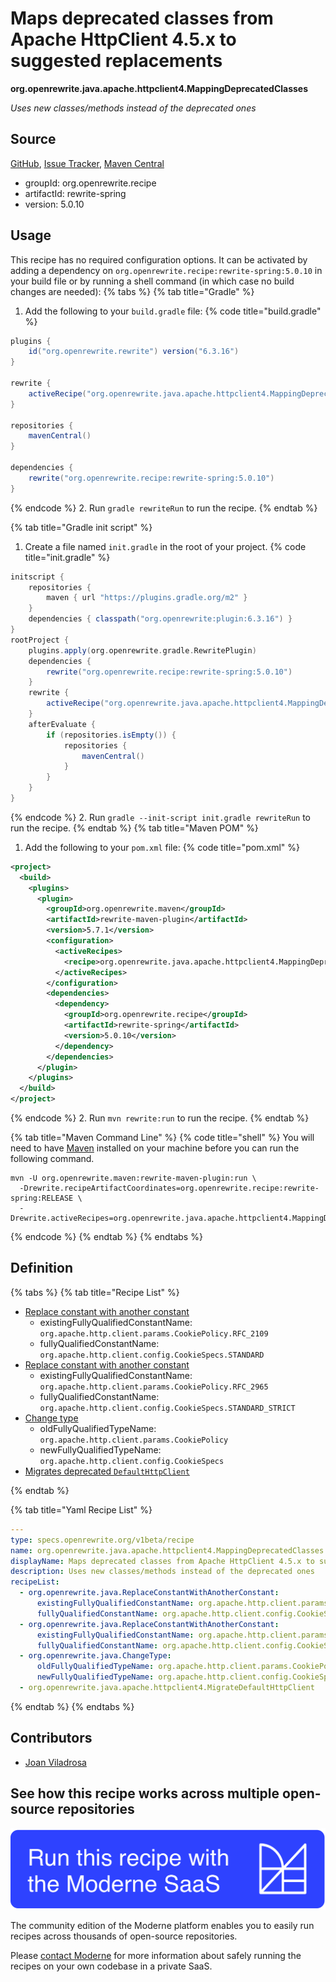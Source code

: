 # Maps deprecated classes from Apache HttpClient 4.5.x to suggested replacements

**org.openrewrite.java.apache.httpclient4.MappingDeprecatedClasses**

_Uses new classes/methods instead of the deprecated ones_

## Source

[GitHub](https://github.com/openrewrite/rewrite-spring/blob/main/src/main/resources/META-INF/rewrite/apache-httpclient-4-5.yml), [Issue Tracker](https://github.com/openrewrite/rewrite-spring/issues), [Maven Central](https://central.sonatype.com/artifact/org.openrewrite.recipe/rewrite-spring/5.0.10/jar)

* groupId: org.openrewrite.recipe
* artifactId: rewrite-spring
* version: 5.0.10


## Usage

This recipe has no required configuration options. It can be activated by adding a dependency on `org.openrewrite.recipe:rewrite-spring:5.0.10` in your build file or by running a shell command (in which case no build changes are needed): 
{% tabs %}
{% tab title="Gradle" %}
1. Add the following to your `build.gradle` file:
{% code title="build.gradle" %}
```groovy
plugins {
    id("org.openrewrite.rewrite") version("6.3.16")
}

rewrite {
    activeRecipe("org.openrewrite.java.apache.httpclient4.MappingDeprecatedClasses")
}

repositories {
    mavenCentral()
}

dependencies {
    rewrite("org.openrewrite.recipe:rewrite-spring:5.0.10")
}
```
{% endcode %}
2. Run `gradle rewriteRun` to run the recipe.
{% endtab %}

{% tab title="Gradle init script" %}
1. Create a file named `init.gradle` in the root of your project.
{% code title="init.gradle" %}
```groovy
initscript {
    repositories {
        maven { url "https://plugins.gradle.org/m2" }
    }
    dependencies { classpath("org.openrewrite:plugin:6.3.16") }
}
rootProject {
    plugins.apply(org.openrewrite.gradle.RewritePlugin)
    dependencies {
        rewrite("org.openrewrite.recipe:rewrite-spring:5.0.10")
    }
    rewrite {
        activeRecipe("org.openrewrite.java.apache.httpclient4.MappingDeprecatedClasses")
    }
    afterEvaluate {
        if (repositories.isEmpty()) {
            repositories {
                mavenCentral()
            }
        }
    }
}
```
{% endcode %}
2. Run `gradle --init-script init.gradle rewriteRun` to run the recipe.
{% endtab %}
{% tab title="Maven POM" %}
1. Add the following to your `pom.xml` file:
{% code title="pom.xml" %}
```xml
<project>
  <build>
    <plugins>
      <plugin>
        <groupId>org.openrewrite.maven</groupId>
        <artifactId>rewrite-maven-plugin</artifactId>
        <version>5.7.1</version>
        <configuration>
          <activeRecipes>
            <recipe>org.openrewrite.java.apache.httpclient4.MappingDeprecatedClasses</recipe>
          </activeRecipes>
        </configuration>
        <dependencies>
          <dependency>
            <groupId>org.openrewrite.recipe</groupId>
            <artifactId>rewrite-spring</artifactId>
            <version>5.0.10</version>
          </dependency>
        </dependencies>
      </plugin>
    </plugins>
  </build>
</project>
```
{% endcode %}
2. Run `mvn rewrite:run` to run the recipe.
{% endtab %}

{% tab title="Maven Command Line" %}
{% code title="shell" %}
You will need to have [Maven](https://maven.apache.org/download.cgi) installed on your machine before you can run the following command.

```shell
mvn -U org.openrewrite.maven:rewrite-maven-plugin:run \
  -Drewrite.recipeArtifactCoordinates=org.openrewrite.recipe:rewrite-spring:RELEASE \
  -Drewrite.activeRecipes=org.openrewrite.java.apache.httpclient4.MappingDeprecatedClasses
```
{% endcode %}
{% endtab %}
{% endtabs %}

## Definition

{% tabs %}
{% tab title="Recipe List" %}
* [Replace constant with another constant](../../../java/replaceconstantwithanotherconstant.md)
  * existingFullyQualifiedConstantName: `org.apache.http.client.params.CookiePolicy.RFC_2109`
  * fullyQualifiedConstantName: `org.apache.http.client.config.CookieSpecs.STANDARD`
* [Replace constant with another constant](../../../java/replaceconstantwithanotherconstant.md)
  * existingFullyQualifiedConstantName: `org.apache.http.client.params.CookiePolicy.RFC_2965`
  * fullyQualifiedConstantName: `org.apache.http.client.config.CookieSpecs.STANDARD_STRICT`
* [Change type](../../../java/changetype.md)
  * oldFullyQualifiedTypeName: `org.apache.http.client.params.CookiePolicy`
  * newFullyQualifiedTypeName: `org.apache.http.client.config.CookieSpecs`
* [Migrates deprecated `DefaultHttpClient`](../../../java/apache/httpclient4/migratedefaulthttpclient.md)

{% endtab %}

{% tab title="Yaml Recipe List" %}
```yaml
---
type: specs.openrewrite.org/v1beta/recipe
name: org.openrewrite.java.apache.httpclient4.MappingDeprecatedClasses
displayName: Maps deprecated classes from Apache HttpClient 4.5.x to suggested replacements
description: Uses new classes/methods instead of the deprecated ones
recipeList:
  - org.openrewrite.java.ReplaceConstantWithAnotherConstant:
      existingFullyQualifiedConstantName: org.apache.http.client.params.CookiePolicy.RFC_2109
      fullyQualifiedConstantName: org.apache.http.client.config.CookieSpecs.STANDARD
  - org.openrewrite.java.ReplaceConstantWithAnotherConstant:
      existingFullyQualifiedConstantName: org.apache.http.client.params.CookiePolicy.RFC_2965
      fullyQualifiedConstantName: org.apache.http.client.config.CookieSpecs.STANDARD_STRICT
  - org.openrewrite.java.ChangeType:
      oldFullyQualifiedTypeName: org.apache.http.client.params.CookiePolicy
      newFullyQualifiedTypeName: org.apache.http.client.config.CookieSpecs
  - org.openrewrite.java.apache.httpclient4.MigrateDefaultHttpClient

```
{% endtab %}
{% endtabs %}

## Contributors
* [Joan Viladrosa](mailto:joan@moderne.io)


## See how this recipe works across multiple open-source repositories

[![Moderne Link Image](/.gitbook/assets/ModerneRecipeButton.png)](https://app.moderne.io/recipes/org.openrewrite.java.apache.httpclient4.MappingDeprecatedClasses)

The community edition of the Moderne platform enables you to easily run recipes across thousands of open-source repositories.

Please [contact Moderne](https://moderne.io/product) for more information about safely running the recipes on your own codebase in a private SaaS.
